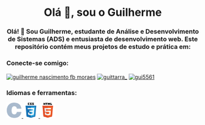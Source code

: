 <h1 align="center">Olá 👋, sou o Guilherme</h1>
<h3 align="center">Olá! 👋 Sou Guilherme, estudante de Análise e Desenvolvimento de Sistemas (ADS) e entusiasta de desenvolvimento web. Este repositório contém meus projetos de estudo e prática em:</h3>

<h3 align="left">Conecte-se comigo:</h3>
<p align="left">
<a href="https://linkedin.com/in/guilherme nascimento fb moraes" target="blank"><img align="center" src="https://raw.githubusercontent.com/rahuldkjain/github-profile-readme-generator/master/src/images/icons/Social/linked-in-alt.svg" alt="guilherme nascimento fb moraes" height="30" width="40" /></a>
<a href="https://instagram.com/guittarra_" target="blank"><img align="center" src="https://raw.githubusercontent.com/rahuldkjain/github-profile-readme-generator/master/src/images/icons/Social/instagram.svg" alt="guittarra_" height="30" width="40" /></a>
<a href="https://discord.gg/gui5561" target="blank"><img align="center" src="https://raw.githubusercontent.com/rahuldkjain/github-profile-readme-generator/master/src/images/icons/Social/discord.svg" alt="gui5561" height="30" width="40" /></a>
</p>

<h3 align="left">Idiomas e ferramentas:</h3>
<p align="left"> <a href="https://www.cprogramming.com/" target="_blank" rel="noreferrer"> <img src="https://raw.githubusercontent.com/devicons/devicon/master/icons/c/c-original.svg" alt="c" width="40" height="40"/> </a> <a href="https://www.w3schools.com/css/" target="_blank" rel="noreferrer"> <img src="https://raw.githubusercontent.com/devicons/devicon/master/icons/css3/css3-original-wordmark.svg" alt="css3" width="40" height="40"/> </a> <a href="https://www.w3.org/html/" target="_blank" rel="noreferrer"> <img src="https://raw.githubusercontent.com/devicons/devicon/master/icons/html5/html5-original-wordmark.svg" alt="html5" width="40" height="40"/> </a> <a href="https://developer.mozilla.org/en-US/docs/Web/JavaScript" target="_blank" rel="noreferrer"> </a> </p>

